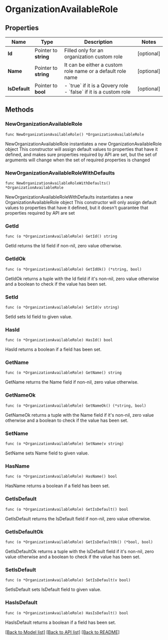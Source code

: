 # OrganizationAvailableRole

## Properties

Name | Type | Description | Notes
------------ | ------------- | ------------- | -------------
**Id** | Pointer to **string** | Filled only for an organization custom role | [optional] 
**Name** | Pointer to **string** | It can be either a custom role name or a default role name | [optional] 
**IsDefault** | Pointer to **bool** | - &#x60;true&#x60; if it is a Qovery role - &#x60;false&#x60; if it is a custom role  | [optional] 

## Methods

### NewOrganizationAvailableRole

`func NewOrganizationAvailableRole() *OrganizationAvailableRole`

NewOrganizationAvailableRole instantiates a new OrganizationAvailableRole object
This constructor will assign default values to properties that have it defined,
and makes sure properties required by API are set, but the set of arguments
will change when the set of required properties is changed

### NewOrganizationAvailableRoleWithDefaults

`func NewOrganizationAvailableRoleWithDefaults() *OrganizationAvailableRole`

NewOrganizationAvailableRoleWithDefaults instantiates a new OrganizationAvailableRole object
This constructor will only assign default values to properties that have it defined,
but it doesn't guarantee that properties required by API are set

### GetId

`func (o *OrganizationAvailableRole) GetId() string`

GetId returns the Id field if non-nil, zero value otherwise.

### GetIdOk

`func (o *OrganizationAvailableRole) GetIdOk() (*string, bool)`

GetIdOk returns a tuple with the Id field if it's non-nil, zero value otherwise
and a boolean to check if the value has been set.

### SetId

`func (o *OrganizationAvailableRole) SetId(v string)`

SetId sets Id field to given value.

### HasId

`func (o *OrganizationAvailableRole) HasId() bool`

HasId returns a boolean if a field has been set.

### GetName

`func (o *OrganizationAvailableRole) GetName() string`

GetName returns the Name field if non-nil, zero value otherwise.

### GetNameOk

`func (o *OrganizationAvailableRole) GetNameOk() (*string, bool)`

GetNameOk returns a tuple with the Name field if it's non-nil, zero value otherwise
and a boolean to check if the value has been set.

### SetName

`func (o *OrganizationAvailableRole) SetName(v string)`

SetName sets Name field to given value.

### HasName

`func (o *OrganizationAvailableRole) HasName() bool`

HasName returns a boolean if a field has been set.

### GetIsDefault

`func (o *OrganizationAvailableRole) GetIsDefault() bool`

GetIsDefault returns the IsDefault field if non-nil, zero value otherwise.

### GetIsDefaultOk

`func (o *OrganizationAvailableRole) GetIsDefaultOk() (*bool, bool)`

GetIsDefaultOk returns a tuple with the IsDefault field if it's non-nil, zero value otherwise
and a boolean to check if the value has been set.

### SetIsDefault

`func (o *OrganizationAvailableRole) SetIsDefault(v bool)`

SetIsDefault sets IsDefault field to given value.

### HasIsDefault

`func (o *OrganizationAvailableRole) HasIsDefault() bool`

HasIsDefault returns a boolean if a field has been set.


[[Back to Model list]](../README.md#documentation-for-models) [[Back to API list]](../README.md#documentation-for-api-endpoints) [[Back to README]](../README.md)


